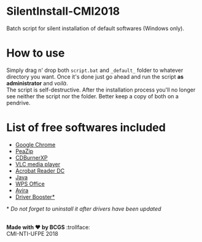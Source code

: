# SilentInstall-CMI2018

Batch script for silent installation of default softwares (Windows only).

# How to use

Simply drag n' drop both ```script.bat``` and ```_default_``` folder to whatever directory you want. Once it's done just go ahead and run the script **as administrator** and *voilà*.  
The script is self-destructive. After the installation process you'll no longer see neither the script nor the folder. Better keep a copy of both on a pendrive.

# List of free softwares included

- [Google Chrome](https://enterprise.google.com/chrome/chrome-browser/)
- [PeaZip](http://www.peazip.org/)
- [CDBurnerXP](https://cdburnerxp.se/en/download)
- [VLC media player](https://www.videolan.org/vlc/download-windows.html)
- [Acrobat Reader DC](https://get.adobe.com/reader/enterprise/)
- [Java](https://www.java.com/en/download/manual.jsp)
- [WPS Office](https://www.wps.com/download/)
- [Avira](https://www.avira.com/pt-br/free-antivirus-windows#start-download-av)
- [Driver Booster*](https://www.iobit.com/pt/driver-booster.php)

\* *Do not forget to uninstall it after drivers have been updated*

\
**Made with :hearts: by BCGS** :trollface:  
CMI-NTI-UFPE 2018